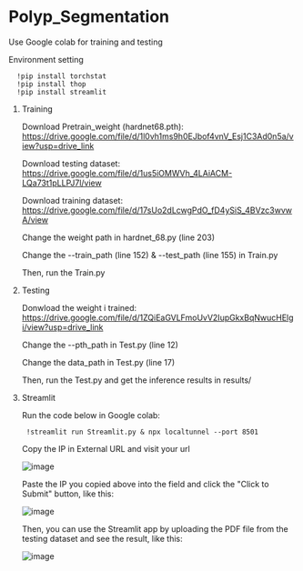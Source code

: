 # Polyp_Segmentation
  Use Google colab for training and testing
  
  Environment setting
  
      !pip install torchstat
      !pip install thop
      !pip install streamlit
1. Training
   
    Download Pretrain_weight (hardnet68.pth): https://drive.google.com/file/d/1l0vh1ms9h0EJbof4vnV_Esj1C3Ad0n5a/view?usp=drive_link
  
    Download testing dataset: https://drive.google.com/file/d/1us5iOMWVh_4LAiACM-LQa73t1pLLPJ7l/view
     
    Download training dataset: https://drive.google.com/file/d/17sUo2dLcwgPdO_fD4ySiS_4BVzc3wvwA/view

    Change the weight path in hardnet_68.py (line 203)

    Change the --train_path (line 152) & --test_path (line 155) in Train.py
  
    Then, run the Train.py
  
3. Testing 

    Donwload the weight i trained: https://drive.google.com/file/d/1ZQiEaGVLFmoUvV2IupGkxBqNwucHElgi/view?usp=drive_link

    Change the --pth_path in Test.py (line 12)

    Change the data_path in Test.py (line 17)
  
    Then, run the Test.py and get the inference results in results/
  
5. Streamlit
   
    Run the code below in Google colab:
   
        !streamlit run Streamlit.py & npx localtunnel --port 8501

    Copy the IP in External URL and visit your url
   
   ![image](https://github.com/HuiNov14/Polyp_Segmentation/assets/137488321/424c1310-8966-47b1-a734-f8e35f870a5e)
    
    Paste the IP you copied above into the field and click the "Click to Submit" button, like this:
   
   ![image](https://github.com/HuiNov14/Polyp_Segmentation/assets/137488321/2c832d92-c09f-496a-a01a-1e117eee8fcb)

    Then, you can use the Streamlit app by uploading the PDF file from the testing dataset and see the result, like this:

   ![image](https://github.com/HuiNov14/Polyp_Segmentation/assets/137488321/9c89a21b-f473-4cb6-8f50-91d574b78977)





   
